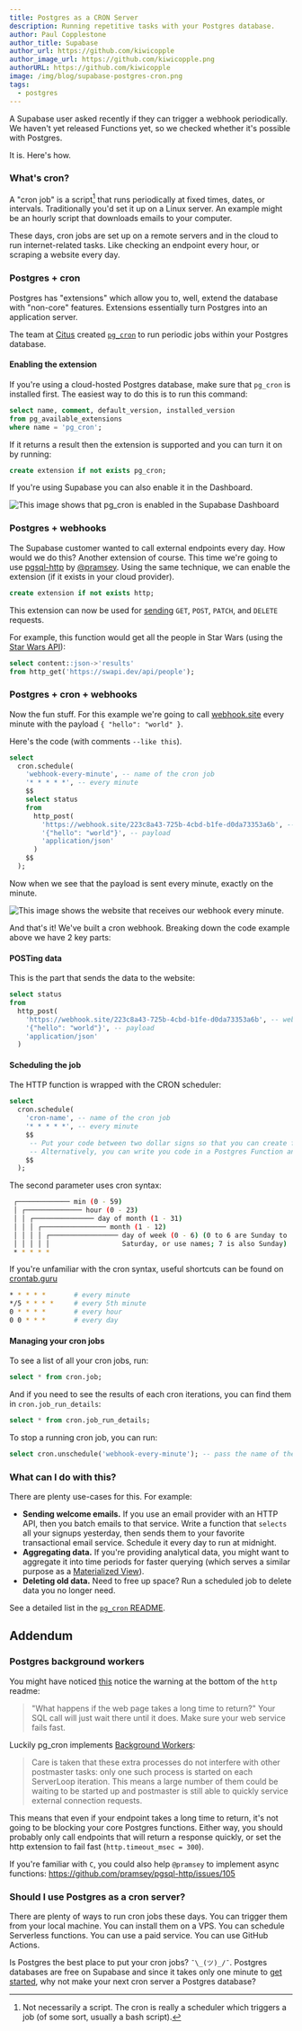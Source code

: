 ```yaml
---
title: Postgres as a CRON Server
description: Running repetitive tasks with your Postgres database.
author: Paul Copplestone
author_title: Supabase
author_url: https://github.com/kiwicopple
author_image_url: https://github.com/kiwicopple.png
authorURL: https://github.com/kiwicopple
image: /img/blog/supabase-postgres-cron.png
tags:
  - postgres
---
```


A Supabase user asked recently if they can trigger a webhook periodically. We haven't yet released Functions yet, so we checked whether it's possible with Postgres.

It is. Here's how.

<!--truncate-->

### What's cron?

A "cron job" is a script[^1] that runs periodically at fixed times, dates, or intervals. Traditionally you'd set it up on a Linux server. An example might be an hourly script that downloads emails to your computer.

[^1]: Not necessarily a script. The cron is really a scheduler which triggers a job (of some sort, usually a bash script).

These days, cron jobs are set up on a remote servers and in the cloud to run internet-related tasks. Like checking an endpoint every hour, or scraping a website every day.

### Postgres + cron

Postgres has "extensions" which allow you to, well, extend the database with "non-core" features. Extensions essentially turn Postgres into an application server.

The team at [Citus](https://github.com/citusdata) created [`pg_cron`](https://github.com/citusdata/pg_cron) to run periodic jobs within your Postgres database.

#### Enabling the extension

If you're using a cloud-hosted Postgres database, make sure that `pg_cron` is installed first. The easiest way to do this is to run this command:

```sql
select name, comment, default_version, installed_version
from pg_available_extensions
where name = 'pg_cron';
```

If it returns a result then the extension is supported and you can turn it on by running:

```sql
create extension if not exists pg_cron;
```

If you're using Supabase you can also enable it in the Dashboard.

![This image shows that pg_cron is enabled in the Supabase Dashboard](/img/blog/supabase-extensions.png)

### Postgres + webhooks

The Supabase customer wanted to call external endpoints every day. How would we do this? Another extension of course. This time we're going to use [pgsql-http](https://github.com/pramsey/pgsql-http) by [@pramsey](https://github.com/pramsey). Using the same technique, we can enable the extension (if it exists in your cloud provider).

```sql
create extension if not exists http;
```

This extension can now be used for [sending](https://github.com/pramsey/pgsql-http#functions) `GET`, `POST`, `PATCH`, and `DELETE` requests.

For example, this function would get all the people in Star Wars (using the [Star Wars API](https://swapi.dev)):

```sql
select content::json->'results'
from http_get('https://swapi.dev/api/people');
```

### Postgres + cron + webhooks

Now the fun stuff. For this example we're going to call [webhook.site](https://webhook.site) every minute with the payload `{ "hello": "world" }`.

Here's the code (with comments `--like this`).

```sql
select
  cron.schedule(
    'webhook-every-minute', -- name of the cron job
    '* * * * *', -- every minute
    $$
    select status
    from
      http_post(
        'https://webhook.site/223c8a43-725b-4cbd-b1fe-d0da73353a6b', -- webhook URL, replace the ID(223c8..) with your own
        '{"hello": "world"}', -- payload
        'application/json'
      )
    $$
  );
```

Now when we see that the payload is sent every minute, exactly on the minute.

![This image shows the website that receives our webhook every minute.](/img/blog/website-hook.jpeg)

And that's it! We've built a cron webhook. Breaking down the code example above we have 2 key parts:

#### POSTing data

This is the part that sends the data to the website:

```sql
select status
from
  http_post(
    'https://webhook.site/223c8a43-725b-4cbd-b1fe-d0da73353a6b', -- webhook URL
    '{"hello": "world"}', -- payload
    'application/json'
  )
```

#### Scheduling the job

The HTTP function is wrapped with the CRON scheduler:

```sql
select
  cron.schedule(
    'cron-name', -- name of the cron job
    '* * * * *', -- every minute
    $$
     -- Put your code between two dollar signs so that you can create full statements.
     -- Alternatively, you can write you code in a Postgres Function and call it here.
    $$
  );
```

The second parameter uses cron syntax:

```sh
 ┌───────────── min (0 - 59)
 │ ┌────────────── hour (0 - 23)
 │ │ ┌─────────────── day of month (1 - 31)
 │ │ │ ┌──────────────── month (1 - 12)
 │ │ │ │ ┌───────────────── day of week (0 - 6) (0 to 6 are Sunday to
 │ │ │ │ │                  Saturday, or use names; 7 is also Sunday)
 * * * * *
```

If you're unfamiliar with the cron syntax, useful shortcuts can be found on [crontab.guru](https://crontab.guru/)

```sh
* * * * *       # every minute
*/5 * * * *     # every 5th minute
0 * * * *       # every hour
0 0 * * *       # every day
```

#### Managing your cron jobs

To see a list of all your cron jobs, run:

```sql
select * from cron.job;
```

And if you need to see the results of each cron iterations, you can find them in `cron.job_run_details`:

```sql
select * from cron.job_run_details;
```

To stop a running cron job, you can run:

```sql
select cron.unschedule('webhook-every-minute'); -- pass the name of the cron job
```

### What can I do with this?

There are plenty use-cases for this. For example:

- **Sending welcome emails.** If you use an email provider with an HTTP API, then you batch emails to that service. Write a function that `selects` all your signups yesterday, then sends them to your favorite transactional email service. Schedule it every day to run at midnight.
- **Aggregating data.** If you're providing analytical data, you might want to aggregate it into time periods for faster querying (which serves a similar purpose as a [Materialized View](https://supabase.io/blog/2020/11/18/postgresql-views#materialized-views-vs-conventional-views)).
- **Deleting old data.** Need to free up space? Run a scheduled job to delete data you no longer need.

See a detailed list in the [`pg_cron` README](https://github.com/citusdata/pg_cron#example-use-cases).

## Addendum

### Postgres background workers

You might have noticed [this](https://github.com/pramsey/pgsql-http#why-this-is-a-bad-idea) notice the warning at the bottom of the `http` readme:

> "What happens if the web page takes a long time to return?" Your SQL call will just wait there until it does. Make sure your web service fails fast.

Luckily pg_cron implements [Background Workers](https://paquier.xyz/postgresql-2/postgres-9-3-feature-highlight-custom-background-workers/):

> Care is taken that these extra processes do not interfere with other postmaster tasks: only one such process is started on each ServerLoop iteration. This means a large number of them could be waiting to be started up and postmaster is still able to quickly service external connection requests.

This means that even if your endpoint takes a long time to return, it's not going to be blocking your core Postgres functions. Either way, you should probably only call endpoints that will return a response quickly, or set the http extension to fail fast (`http.timeout_msec = 300`).

If you're familiar with `C`, you could also help `@pramsey` to implement async functions: https://github.com/pramsey/pgsql-http/issues/105

### Should I use Postgres as a cron server?

There are plenty of ways to run cron jobs these days. You can trigger them from your local machine. You can install them on a VPS. You can schedule Serverless functions. You can use a paid service. You can use GitHub Actions.

Is Postgres the best place to put your cron jobs? `¯\_(ツ)_/¯`. Postgres databases are free on Supabase and since it takes only one minute to [get started](https://app.supabase.io/), why not make your next cron server a Postgres database?
